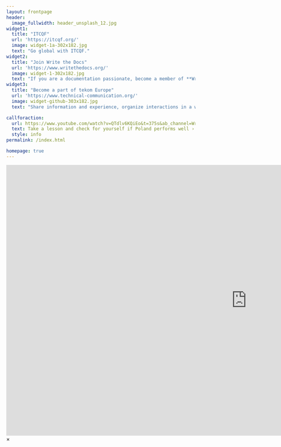 ```yaml
---
layout: frontpage
header:
  image_fullwidth: header_unsplash_12.jpg
widget1:
  title: "ITCQF"
  url: 'https://itcqf.org/'
  image: widget-1a-302x182.jpg
  text: "Go global with ITCQF."
widget2:
  title: "Join Write the Docs"
  url: 'https://www.writethedocs.org/'
  image: widget-1-302x182.jpg
  text: "If you are a documentation passionate, become a member of **Write the Docs** community and stay tuned"
widget3:
  title: "Become a part of tekom Europe"
  url: 'https://www.technical-communication.org/'
  image: widget-github-303x182.jpg
  text: "Share information and experience, organize interactions in a way that builds support."

callforaction:
  url: https://www.youtube.com/watch?v=QTdlv6KQiEo&t=375s&ab_channel=WriteTheDocsPodcast%26Meetups
  text: Take a lesson and check for yourself if Poland performs well ›
  style: info
permalink: /index.html

homepage: true
---
```

<div id="videoModal" class="reveal-modal large" data-reveal="">
  <div class="flex-video widescreen vimeo" style="display: block;">
    <iframe width="1280" height="720" src="https://www.youtube.com/embed/3b5zCFSmVvU" frameborder="0" allowfullscreen></iframe>
  </div>
  <a class="close-reveal-modal">&#215;</a>
</div>